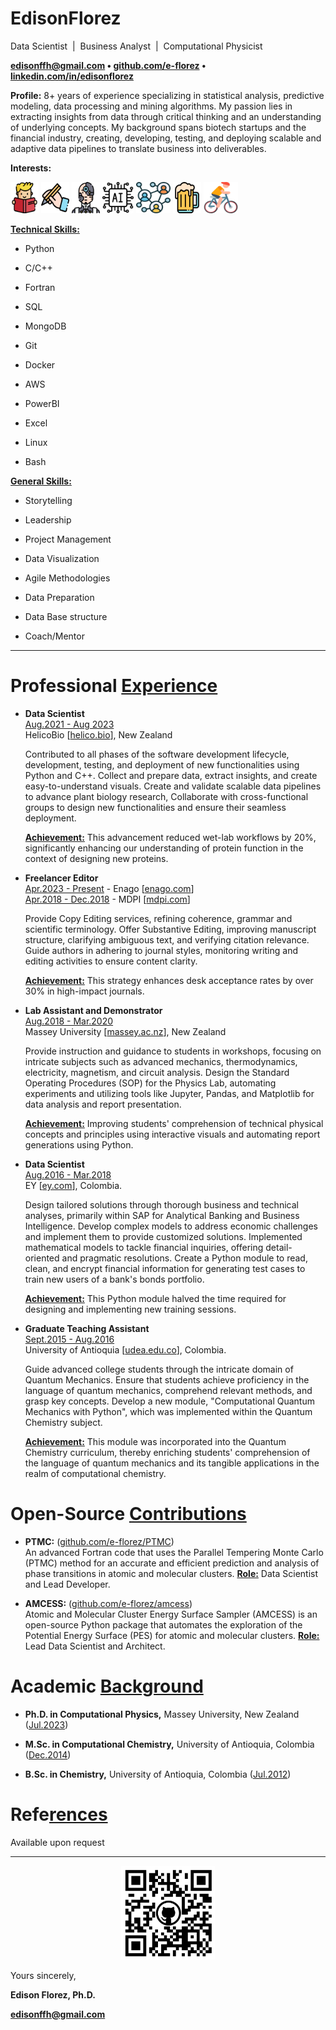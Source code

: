 # Edison**Florez**

Data Scientist  \|  Business Analyst  \|  Computational Physicist

**<edisonffh@gmail.com> $\bullet$
[github.com/e-florez](https://github.com/e-florez) $\bullet$
[linkedin.com/in/edisonflorez](https://www.linkedin.com/in/edisonflorez/)**

**Profile:** 8+ years of experience specializing in statistical
analysis, predictive modeling, data processing and mining algorithms. My
passion lies in extracting insights from data through critical thinking
and an understanding of underlying concepts. My background spans biotech
startups and the financial industry, creating, developing, testing, and
deploying scalable and adaptive data pipelines to translate business
into deliverables.

**Interests:**

<div align="left">
  <a href="Read">
  <img width="45" height="50" src="https://github.com/e-florez/cv/blob/main/figs/read.png"></a>
  <a href="Write">
  <img width="45" height="50" src="https://github.com/e-florez/cv/blob/main/figs/writing.png"></a>
  <a href="Cyborg">
  <img width="45" height="50" src="https://github.com/e-florez/cv/blob/main/figs/cyborg.png"></a>
  <a href="AI">
  <img width="50" height="50" src="https://github.com/e-florez/cv/blob/main/figs/microchip.png"></a>
  <a href="Networking">
  <img width="55" height="50" src="https://github.com/e-florez/cv/blob/main/figs/networking.png"></a>
  <a href="Beer">
  <img width="45" height="50" src="https://github.com/e-florez/cv/blob/main/figs/beer.png"></a>
  <a href="Cycling">
  <img width="55" height="50" src="https://github.com/e-florez/cv/blob/main/figs/cycling.png"></a>
  <br>
</div>

[**Technical Skills:**](.)

- Python

- C/C++

- Fortran

- SQL

- MongoDB

- Git

- Docker

- AWS

- PowerBI

- Excel

- Linux

- Bash

[**General Skills:**](.)

- Storytelling

- Leadership

- Project Management

- Data Visualization

- Agile Methodologies

- Data Preparation

- Data Base structure

- Coach/Mentor

---

# Professional [Experience](.)

- **Data Scientist**\
  [Aug.2021 - Aug 2023](.)\
  HelicoBio [[helico.bio](https://www.helico.bio)], New Zealand

  Contributed to all phases of the software development lifecycle,
  development, testing, and deployment of new functionalities using
  Python and C++. Collect and prepare data, extract insights, and
  create easy-to-understand visuals. Create and validate scalable data
  pipelines to advance plant biology research, Collaborate with
  cross-functional groups to design new functionalities and ensure
  their seamless deployment.

  **[Achievement:](.)** This advancement reduced wet-lab
  workflows by 20%, significantly enhancing our understanding of
  protein function in the context of designing new proteins.

- **Freelancer Editor**\
  [Apr.2023 - Present](.) - Enago [[enago.com](https://www.enago.com/)]\
  [Apr.2018 - Dec.2018](.) - MDPI [[mdpi.com](https://www.mdpi.com/)]

  Provide Copy Editing services, refining coherence, grammar and
  scientific terminology. Offer Substantive Editing, improving
  manuscript structure, clarifying ambiguous text, and verifying
  citation relevance. Guide authors in adhering to journal styles,
  monitoring writing and editing activities to ensure content clarity.

  **[Achievement:](.)** This strategy enhances desk
  acceptance rates by over 30% in high-impact journals.

- **Lab Assistant and Demonstrator**\
  [Aug.2018 - Mar.2020](.)\
  Massey University [[massey.ac.nz](https://www.massey.ac.nz)], New Zealand

  Provide instruction and guidance to students in workshops, focusing
  on intricate subjects such as advanced mechanics, thermodynamics,
  electricity, magnetism, and circuit analysis. Design the Standard
  Operating Procedures (SOP) for the Physics Lab, automating
  experiments and utilizing tools like Jupyter, Pandas, and Matplotlib
  for data analysis and report presentation.

  **[Achievement:](.)** Improving students'
  comprehension of technical physical concepts and principles using
  interactive visuals and automating report generations using Python.

- **Data Scientist**\
  [Aug.2016 - Mar.2018](.)\
  EY [[ey.com](https://www.ey.com)], Colombia.

  Design tailored solutions through thorough business and technical
  analyses, primarily within SAP for Analytical Banking and Business
  Intelligence. Develop complex models to address economic challenges
  and implement them to provide customized solutions. Implemented
  mathematical models to tackle financial inquiries, offering
  detail-oriented and pragmatic resolutions. Create a Python module to
  read, clean, and encrypt financial information for generating test
  cases to train new users of a bank's bonds portfolio.

  **[Achievement:](.)** This Python module halved the
  time required for designing and implementing new training sessions.

- **Graduate Teaching Assistant**\
  [Sept.2015 - Aug.2016](.)\
  University of Antioquia [[udea.edu.co](https://www.udea.edu.co)],
  Colombia.

  Guide advanced college students through the intricate domain of
  Quantum Mechanics. Ensure that students achieve proficiency in the
  language of quantum mechanics, comprehend relevant methods, and
  grasp key concepts. Develop a new module, "Computational Quantum
  Mechanics with Python", which was implemented within the Quantum
  Chemistry subject.

  **[Achievement:](.)** This module was incorporated
  into the Quantum Chemistry curriculum, thereby enriching students'
  comprehension of the language of quantum mechanics and its tangible
  applications in the realm of computational chemistry.

# Open-Source [Contributions](.)

- **PTMC:** ([github.com/e-florez/PTMC](https://github.com/e-florez/PTMC))\
  An advanced Fortran code that uses the Parallel Tempering Monte
  Carlo (PTMC) method for an accurate and efficient prediction and
  analysis of phase transitions in atomic and molecular clusters.
  **[Role:](.)** Data Scientist and Lead Developer.

- **AMCESS:** ([github.com/e-florez/amcess](https://github.com/e-florez/amcess))\
  Atomic and Molecular Cluster Energy Surface Sampler (AMCESS) is an
  open-source Python package that automates the exploration of the
  Potential Energy Surface (PES) for atomic and molecular clusters.
  **[Role:](.)** Lead Data Scientist and Architect.

# Academic [Background](.)

- **Ph.D. in Computational Physics,** Massey University, New Zealand ([Jul.2023](.))

- **M.Sc. in Computational Chemistry,** University of Antioquia, Colombia ([Dec.2014](.))

- **B.Sc. in Chemistry,** University of Antioquia, Colombia ([Jul.2012](.))

# Refe[rences](.)

Available upon request

---

<div align="center">
  <a href="github.com/e-florez">
  <img width="150" height="150" src="https://github.com/e-florez/cv/raw/main/figs/qrcode_github_page.png"></a>
  <br>
</div>

Yours sincerely,

**Edison Florez, Ph.D.**

[**edisonffh\@gmail.com**](mailto:edisonffh@gmail.com)
